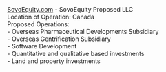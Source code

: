 <html><a href="https://www.sovoequity.com/">SovoEquity.com</a> - SovoEquity Proposed LLC <br />
Location of Operation: Canada <br />
Proposed Operations: <br />
 - Overseas Pharmaceutical Developments Subsidiary <br />
 - Overseas Gentrification Subsidiary <br />
 - Software Development <br />
 - Quantitative and qualitative based investments <br />
 - Land and property investments <br />
       </html>
